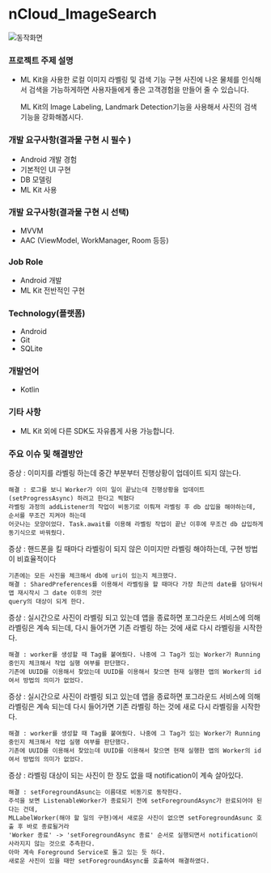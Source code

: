 # nCloud_ImageSearch



![동작화면](./nCloud_ImageSearch.gif)


### 프로젝트 주제 설명

- ML Kit을 사용한 로컬 이미지 라벨링 및 검색 기능 구현
사진에 나온 물체를 인식해서 검색을 가능하게하면
사용자들에게 좋은 고객경험을 만들어 줄 수 있습니다.

    ML Kit의 Image Labeling, Landmark Detection기능을 사용해서 사진의 검색 기능을 강화해봅시다.

### 개발 요구사항(결과물 구현 시 필수 )

- Android 개발 경험
- 기본적인 UI 구현
- DB 모델링
- ML Kit 사용

### 개발 요구사항(결과물 구현 시 선택)

- MVVM
- AAC (ViewModel, WorkManager, Room 등등)

### Job Role
- Android 개발
- ML Kit 전반적인 구현

### Technology(플랫폼)
- Android
- Git
- SQLite

### 개발언어
- Kotlin

### 기타 사항
- ML Kit 외에 다른 SDK도 자유롭게 사용 가능합니다.

### 주요 이슈 및 해결방안
증상 : 이미지를 라벨링 하는데 중간 부분부터 진행상황이 업데이트 되지 않는다.
~~~
해결 : 로그를 보니 Worker가 이미 일이 끝났는데 진행상황을 업데이트(setProgressAsync) 하려고 한다고 찍혔다
라벨링 과정의 addListener의 작업이 비동기로 이뤄져 라벨링 후 db 삽입을 해야하는데, 순서를 무조건 지켜야 하는데
어긋나는 모양이었다. Task.await를 이용해 라벨링 작업이 끝난 이후에 무조건 db 삽입하게 동기식으로 바꿔줬다.
~~~

증상 : 핸드폰을 킬 때마다 라벨링이 되지 않은 이미지만 라벨링 해야하는데, 구현 방법이 비효율적이다
~~~
기존에는 모든 사진을 체크해서 db에 uri이 있는지 체크했다.
해결 : SharedPreferences를 이용해서 라벨링을 할 때마다 가장 최근의 date를 담아둬서 앱 재시작시 그 date 이후의 것만
query의 대상이 되게 한다.
~~~

증상 : 실시간으로 사진이 라벨링 되고 있는데 앱을 종료하면 포그라운드 서비스에 의해 라벨링은 계속 되는데,
다시 들어가면 기존 라벨링 하는 것에 새로 다시 라벨링을 시작한다.
~~~
해결 : worker를 생성할 때 Tag를 붙여줬다. 나중에 그 Tag가 있는 Worker가 Running 중인지 체크해서 작업 실행 여부를 판단했다.
기존에 UUID를 이용해서 찾았는데 UUID를 이용해서 찾으면 현재 실행한 앱의 Worker의 id여서 방법의 의미가 없었다.
~~~

증상 : 실시간으로 사진이 라벨링 되고 있는데 앱을 종료하면 포그라운드 서비스에 의해 라벨링은 계속 되는데 
다시 들어가면 기존 라벨링 하는 것에 새로 다시 라벨링을 시작한다.
~~~
해결 : worker를 생성할 때 Tag를 붙여줬다. 나중에 그 Tag가 있는 Worker가 Running 중인지 체크해서 작업 실행 여부를 판단했다.
기존에 UUID를 이용해서 찾았는데 UUID를 이용해서 찾으면 현재 실행한 앱의 Worker의 id여서 방법의 의미가 없었다.
~~~

증상 : 라벨링 대상이 되는 사진이 한 장도 없을 때 notification이 계속 살아있다.
~~~
해결 : setForegroundAsunc는 이름대로 비동기로 동작한다.
주석을 보면 ListenableWorker가 종료되기 전에 setForegroundAsync가 완료되어야 된다는 건데, 
MLLabelWorker(해야 할 일의 구현)에서 새로운 사진이 없으면 setForegroundAsunc 호출 후 바로 종료될거라 
'Worker 종료' -> 'setForegroundAsync 종료' 순서로 실행되면서 notification이 사라지지 않는 것으로 추측한다. 
아마 계속 Foreground Service로 돌고 있는 듯 하다.
새로운 사진이 있을 때만 setForegroundAsync를 호출하여 해결하였다.
~~~
